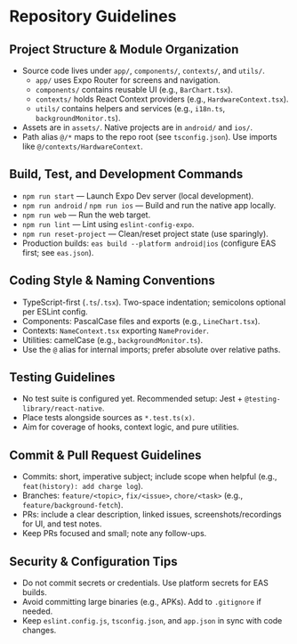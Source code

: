 # Repository Guidelines

## Project Structure & Module Organization
- Source code lives under `app/`, `components/`, `contexts/`, and `utils/`.
  - `app/` uses Expo Router for screens and navigation.
  - `components/` contains reusable UI (e.g., `BarChart.tsx`).
  - `contexts/` holds React Context providers (e.g., `HardwareContext.tsx`).
  - `utils/` contains helpers and services (e.g., `i18n.ts`, `backgroundMonitor.ts`).
- Assets are in `assets/`. Native projects are in `android/` and `ios/`.
- Path alias `@/*` maps to the repo root (see `tsconfig.json`). Use imports like `@/contexts/HardwareContext`.

## Build, Test, and Development Commands
- `npm run start` — Launch Expo Dev server (local development).
- `npm run android` / `npm run ios` — Build and run the native app locally.
- `npm run web` — Run the web target.
- `npm run lint` — Lint using `eslint-config-expo`.
- `npm run reset-project` — Clean/reset project state (use sparingly).
- Production builds: `eas build --platform android|ios` (configure EAS first; see `eas.json`).

## Coding Style & Naming Conventions
- TypeScript-first (`.ts`/`.tsx`). Two-space indentation; semicolons optional per ESLint config.
- Components: PascalCase files and exports (e.g., `LineChart.tsx`).
- Contexts: `NameContext.tsx` exporting `NameProvider`.
- Utilities: camelCase (e.g., `backgroundMonitor.ts`).
- Use the `@` alias for internal imports; prefer absolute over relative paths.

## Testing Guidelines
- No test suite is configured yet. Recommended setup: Jest + `@testing-library/react-native`.
- Place tests alongside sources as `*.test.ts(x)`.
- Aim for coverage of hooks, context logic, and pure utilities.

## Commit & Pull Request Guidelines
- Commits: short, imperative subject; include scope when helpful (e.g., `feat(history): add charge log`).
- Branches: `feature/<topic>`, `fix/<issue>`, `chore/<task>` (e.g., `feature/background-fetch`).
- PRs: include a clear description, linked issues, screenshots/recordings for UI, and test notes.
- Keep PRs focused and small; note any follow-ups.

## Security & Configuration Tips
- Do not commit secrets or credentials. Use platform secrets for EAS builds.
- Avoid committing large binaries (e.g., APKs). Add to `.gitignore` if needed.
- Keep `eslint.config.js`, `tsconfig.json`, and `app.json` in sync with code changes.

